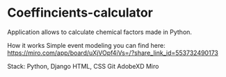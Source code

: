# Coeffincients-calculator
Application allows to calculate chemical factors made in Python.

How it works
Simple event modeling you can find here:
https://miro.com/app/board/uXjVOpf4iVs=/?share_link_id=553732490173

Stack:
Python,
Django
HTML,
CSS
Git
AdobeXD
Miro

